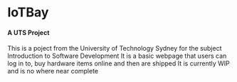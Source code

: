 # IoTBay
#### A UTS Project

This is a poject from the University of Technology Sydney for the subject Introduction to Software Development
It is a basic webpage that users can log in to, buy hardware items online and then are shipped
It is currently WIP and is no where near complete